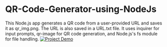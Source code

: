 # QR-Code-Generator-using-NodeJs
This Node.js app generates a QR code from a user-provided URL and saves it as qr_img.png. The URL is also saved in a URL.txt file. It uses inquirer for input prompts, qr-image for QR code generation, and Node.js's fs module for file handling.
[![Project Demo](https://img.youtube.com/vi/6tOrjQPXuzY/0.jpg)](https://youtu.be/6tOrjQPXuzY)
